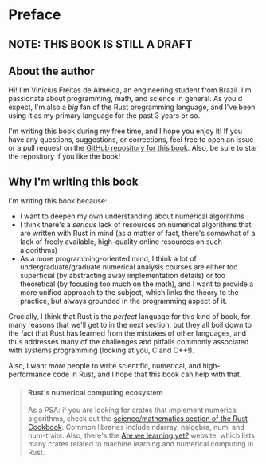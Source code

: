 # Preface

## NOTE: THIS BOOK IS STILL A DRAFT

## About the author

Hi! I'm Vinícius Freitas de Almeida, an engineering student from Brazil.
I'm passionate about programming, math, and science in general.
As you'd expect, I'm also a *big* fan of the Rust programming language, and I've been using
it as my primary language for the past 3 years or so.

I'm writing this book during my free time, and I hope you enjoy it!
If you have any questions, suggestions, or corrections, feel free to open an issue or a pull request on the [GitHub repository for this book](https://github.com/vini-fda/numerical-algorithms-rust). Also, be sure to star the repository if you like the book!

## Why I'm writing this book

I'm writing this book because:

- I want to deepen my own understanding about numerical algorithms
- I think there's a *serious* lack of resources on numerical algorithms that are written with Rust in mind (as a matter of fact, there's somewhat of a lack of freely available, high-quality online resources on such algorithms)
- As a more programming-oriented mind, I think a lot of undergraduate/graduate numerical analysis courses are either too superficial (by abstracting away implementation details) or too theoretical (by focusing too much on the math), and I want to provide a more unified approach to the subject, which links the theory to the practice, but always grounded in the programming aspect of it.

Crucially, I think that Rust is the *perfect* language for this kind of book, for many reasons that we'll get to in the next section,
but they all boil down to the fact that Rust has learned from the mistakes of other languages, and thus addresses many of the challenges and pitfalls commonly associated with systems programming (looking at you, C and C++!).

Also, I want *more* people to write scientific, numerical, and high-performance code in Rust, and I hope that this book can help with that.

> #### Rust's numerical computing ecosystem
> As a PSA: if you are looking for crates that implement numerical algorithms, check out the [science/mathematics section of the Rust Cookbook](https://rust-lang-nursery.github.io/rust-cookbook/science/mathematics.html).
> Common libraries include ndarray, nalgebra, num, and num-traits.
> Also, there's the [Are we learning yet?](https://www.arewelearningyet.com/) website, which lists many crates related to
> machine learning and numerical computing in Rust.
